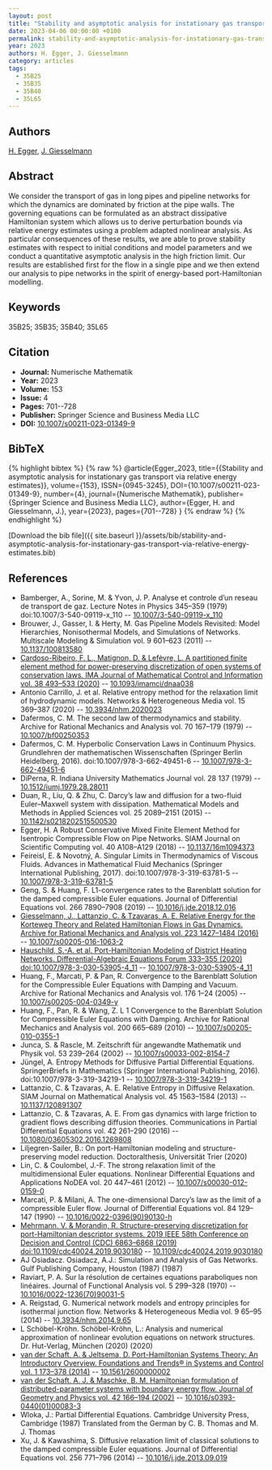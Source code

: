 ```yaml
---
layout: post
title: "Stability and asymptotic analysis for instationary gas transport via relative energy estimates"
date: 2023-04-06 00:00:00 +0100
permalink: stability-and-asymptotic-analysis-for-instationary-gas-transport-via-relative-energy-estimates
year: 2023
authors: H. Egger, J. Giesselmann
category: articles
tags:
  - 35B25
  - 35B35
  - 35B40
  - 35L65
---
```

 
## Authors
[H. Egger](authors/herbert-egger), [J. Giesselmann](authors/jan-giesselmann)
 
## Abstract
We consider the transport of gas in long pipes and pipeline networks for which the dynamics are dominated by friction at the pipe walls. The governing equations can be formulated as an abstract dissipative Hamiltonian system which allows us to derive perturbation bounds via relative energy estimates using a problem adapted nonlinear analysis. As particular consequences of these results, we are able to prove stability estimates with respect to initial conditions and model parameters and we conduct a quantitative asymptotic analysis in the high friction limit. Our results are established first for the flow in a single pipe and we then extend our analysis to pipe networks in the spirit of energy-based port-Hamiltonian modelling.
 
## Keywords
35B25; 35B35; 35B40; 35L65
 
## Citation
- **Journal:** Numerische Mathematik
- **Year:** 2023
- **Volume:** 153
- **Issue:** 4
- **Pages:** 701--728
- **Publisher:** Springer Science and Business Media LLC
- **DOI:** [10.1007/s00211-023-01349-9](https://doi.org/10.1007/s00211-023-01349-9)
 
## BibTeX
{% highlight bibtex %}
{% raw %}
@article{Egger_2023,
  title={{Stability and asymptotic analysis for instationary gas transport via relative energy estimates}},
  volume={153},
  ISSN={0945-3245},
  DOI={10.1007/s00211-023-01349-9},
  number={4},
  journal={Numerische Mathematik},
  publisher={Springer Science and Business Media LLC},
  author={Egger, H. and Giesselmann, J.},
  year={2023},
  pages={701--728}
}
{% endraw %}
{% endhighlight %}
 
[Download the bib file]({{ site.baseurl }}/assets/bib/stability-and-asymptotic-analysis-for-instationary-gas-transport-via-relative-energy-estimates.bib)
 
## References
- Bamberger, A., Sorine, M. & Yvon, J. P. Analyse et controle d’un reseau de transport de gaz. Lecture Notes in Physics 345–359 (1979) doi:10.1007/3-540-09119-x_110 -- [10.1007/3-540-09119-x_110](https://doi.org/10.1007/3-540-09119-x_110)
- Brouwer, J., Gasser, I. & Herty, M. Gas Pipeline Models Revisited: Model Hierarchies, Nonisothermal Models, and Simulations of Networks. Multiscale Modeling &amp; Simulation vol. 9 601–623 (2011) -- [10.1137/100813580](https://doi.org/10.1137/100813580)
- [Cardoso-Ribeiro, F. L., Matignon, D. & Lefèvre, L. A partitioned finite element method for power-preserving discretization of open systems of conservation laws. IMA Journal of Mathematical Control and Information vol. 38 493–533 (2020)](a-partitioned-finite-element-method-for-power-preserving-discretization-of-open-systems-of-conservation-laws) -- [10.1093/imamci/dnaa038](https://doi.org/10.1093/imamci/dnaa038)
- Antonio Carrillo, J. et al. Relative entropy method for the relaxation limit of hydrodynamic models. Networks &amp; Heterogeneous Media vol. 15 369–387 (2020) -- [10.3934/nhm.2020023](https://doi.org/10.3934/nhm.2020023)
- Dafermos, C. M. The second law of thermodynamics and stability. Archive for Rational Mechanics and Analysis vol. 70 167–179 (1979) -- [10.1007/bf00250353](https://doi.org/10.1007/bf00250353)
- Dafermos, C. M. Hyperbolic Conservation Laws in Continuum Physics. Grundlehren der mathematischen Wissenschaften (Springer Berlin Heidelberg, 2016). doi:10.1007/978-3-662-49451-6 -- [10.1007/978-3-662-49451-6](https://doi.org/10.1007/978-3-662-49451-6)
- DiPerna, R. Indiana University Mathematics Journal vol. 28 137 (1979) -- [10.1512/iumj.1979.28.28011](https://doi.org/10.1512/iumj.1979.28.28011)
- Duan, R., Liu, Q. & Zhu, C. Darcy’s law and diffusion for a two-fluid Euler–Maxwell system with dissipation. Mathematical Models and Methods in Applied Sciences vol. 25 2089–2151 (2015) -- [10.1142/s0218202515500530](https://doi.org/10.1142/s0218202515500530)
- Egger, H. A Robust Conservative Mixed Finite Element Method for Isentropic Compressible Flow on Pipe Networks. SIAM Journal on Scientific Computing vol. 40 A108–A129 (2018) -- [10.1137/16m1094373](https://doi.org/10.1137/16m1094373)
- Feireisl, E. & Novotný, A. Singular Limits in Thermodynamics of Viscous Fluids. Advances in Mathematical Fluid Mechanics (Springer International Publishing, 2017). doi:10.1007/978-3-319-63781-5 -- [10.1007/978-3-319-63781-5](https://doi.org/10.1007/978-3-319-63781-5)
- Geng, S. & Huang, F. L1-convergence rates to the Barenblatt solution for the damped compressible Euler equations. Journal of Differential Equations vol. 266 7890–7908 (2019) -- [10.1016/j.jde.2018.12.016](https://doi.org/10.1016/j.jde.2018.12.016)
- [Giesselmann, J., Lattanzio, C. & Tzavaras, A. E. Relative Energy for the Korteweg Theory and Related Hamiltonian Flows in Gas Dynamics. Archive for Rational Mechanics and Analysis vol. 223 1427–1484 (2016)](relative-energy-for-the-korteweg-theory-and-related-hamiltonian-flows-in-gas-dynamics) -- [10.1007/s00205-016-1063-2](https://doi.org/10.1007/s00205-016-1063-2)
- [Hauschild, S.-A. et al. Port-Hamiltonian Modeling of District Heating Networks. Differential-Algebraic Equations Forum 333–355 (2020) doi:10.1007/978-3-030-53905-4_11](port-hamiltonian-modeling-of-district-heating-networks) -- [10.1007/978-3-030-53905-4_11](https://doi.org/10.1007/978-3-030-53905-4_11)
- Huang, F., Marcati, P. & Pan, R. Convergence to the Barenblatt Solution for the Compressible Euler Equations with Damping and Vacuum. Archive for Rational Mechanics and Analysis vol. 176 1–24 (2005) -- [10.1007/s00205-004-0349-y](https://doi.org/10.1007/s00205-004-0349-y)
- Huang, F., Pan, R. & Wang, Z. L 1 Convergence to the Barenblatt Solution for Compressible Euler Equations with Damping. Archive for Rational Mechanics and Analysis vol. 200 665–689 (2010) -- [10.1007/s00205-010-0355-1](https://doi.org/10.1007/s00205-010-0355-1)
- Junca, S. & Rascle, M. Zeitschrift für angewandte Mathematik und Physik vol. 53 239–264 (2002) -- [10.1007/s00033-002-8154-7](https://doi.org/10.1007/s00033-002-8154-7)
- Jüngel, A. Entropy Methods for Diffusive Partial Differential Equations. SpringerBriefs in Mathematics (Springer International Publishing, 2016). doi:10.1007/978-3-319-34219-1 -- [10.1007/978-3-319-34219-1](https://doi.org/10.1007/978-3-319-34219-1)
- Lattanzio, C. & Tzavaras, A. E. Relative Entropy in Diffusive Relaxation. SIAM Journal on Mathematical Analysis vol. 45 1563–1584 (2013) -- [10.1137/120891307](https://doi.org/10.1137/120891307)
- Lattanzio, C. & Tzavaras, A. E. From gas dynamics with large friction to gradient flows describing diffusion theories. Communications in Partial Differential Equations vol. 42 261–290 (2016) -- [10.1080/03605302.2016.1269808](https://doi.org/10.1080/03605302.2016.1269808)
- Liljegren-Sailer, B.: On port-Hamiltonian modeling and structure-preserving model reduction. Doctoralthesis, Universität Trier (2020)
- Lin, C. & Coulombel, J.-F. The strong relaxation limit of the multidimensional Euler equations. Nonlinear Differential Equations and Applications NoDEA vol. 20 447–461 (2012) -- [10.1007/s00030-012-0159-0](https://doi.org/10.1007/s00030-012-0159-0)
- Marcati, P. & Milani, A. The one-dimensional Darcy’s law as the limit of a compressible Euler flow. Journal of Differential Equations vol. 84 129–147 (1990) -- [10.1016/0022-0396(90)90130-h](https://doi.org/10.1016/0022-0396(90)90130-h)
- [Mehrmann, V. & Morandin, R. Structure-preserving discretization for port-Hamiltonian descriptor systems. 2019 IEEE 58th Conference on Decision and Control (CDC) 6863–6868 (2019) doi:10.1109/cdc40024.2019.9030180](structure-preserving-discretization-for-port-hamiltonian-descriptor-systems) -- [10.1109/cdc40024.2019.9030180](https://doi.org/10.1109/cdc40024.2019.9030180)
- AJ Osiadacz. Osiadacz, A.J.: Simulation and Analysis of Gas Networks. Gulf Publishing Company, Houston (1987) (1987)
- Raviart, P. A. Sur la résolution de certaines equations paraboliques non linéaires. Journal of Functional Analysis vol. 5 299–328 (1970) -- [10.1016/0022-1236(70)90031-5](https://doi.org/10.1016/0022-1236(70)90031-5)
- A. Reigstad, G. Numerical network models and entropy principles for isothermal junction flow. Networks &amp; Heterogeneous Media vol. 9 65–95 (2014) -- [10.3934/nhm.2014.9.65](https://doi.org/10.3934/nhm.2014.9.65)
- L Schöbel-Kröhn. Schöbel-Kröhn, L.: Analysis and numerical approximation of nonlinear evolution equations on network structures. Dr. Hut-Verlag, München (2020) (2020)
- [van der Schaft, A. & Jeltsema, D. Port-Hamiltonian Systems Theory: An Introductory Overview. Foundations and Trends® in Systems and Control vol. 1 173–378 (2014)](port-hamiltonian-systems-theory-an-introductory-overview) -- [10.1561/2600000002](https://doi.org/10.1561/2600000002)
- [van der Schaft, A. J. & Maschke, B. M. Hamiltonian formulation of distributed-parameter systems with boundary energy flow. Journal of Geometry and Physics vol. 42 166–194 (2002)](hamiltonian-formulation-of-distributed-parameter-systems-with-boundary-energy-flow) -- [10.1016/s0393-0440(01)00083-3](https://doi.org/10.1016/s0393-0440(01)00083-3)
- Wloka, J.: Partial Differential Equations. Cambridge University Press, Cambridge (1987) Translated from the German by C. B. Thomas and M. J. Thomas
- Xu, J. & Kawashima, S. Diffusive relaxation limit of classical solutions to the damped compressible Euler equations. Journal of Differential Equations vol. 256 771–796 (2014) -- [10.1016/j.jde.2013.09.019](https://doi.org/10.1016/j.jde.2013.09.019)

